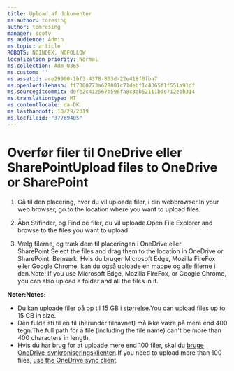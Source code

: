 ```yaml
---
title: Upload af dokumenter
ms.author: toresing
author: tomresing
manager: scotv
ms.audience: Admin
ms.topic: article
ROBOTS: NOINDEX, NOFOLLOW
localization_priority: Normal
ms.collection: Adm_O365
ms.custom: ''
ms.assetid: ace29990-1bf3-4378-833d-22e418f0fba7
ms.openlocfilehash: ff7000773a628001c71debf1c4365f1f551a91df
ms.sourcegitcommit: defe2c412567b596fa8c3ab52111bde712ebb314
ms.translationtype: MT
ms.contentlocale: da-DK
ms.lasthandoff: 10/29/2019
ms.locfileid: "37769405"
---
```

# <a name="upload-files-to-onedrive-or-sharepoint"></a><span data-ttu-id="683df-102">Overfør filer til OneDrive eller SharePoint</span><span class="sxs-lookup"><span data-stu-id="683df-102">Upload files to OneDrive or SharePoint</span></span>

1. <span data-ttu-id="683df-103">Gå til den placering, hvor du vil uploade filer, i din webbrowser.</span><span class="sxs-lookup"><span data-stu-id="683df-103">In your web browser, go to the location where you want to upload files.</span></span>
    
2. <span data-ttu-id="683df-104">Åbn Stifinder, og Find de filer, du vil uploade.</span><span class="sxs-lookup"><span data-stu-id="683df-104">Open File Explorer and browse to the files you want to upload.</span></span>
    
3. <span data-ttu-id="683df-105">Vælg filerne, og træk dem til placeringen i OneDrive eller SharePoint.</span><span class="sxs-lookup"><span data-stu-id="683df-105">Select the files and drag them to the location in OneDrive or SharePoint.</span></span> <span data-ttu-id="683df-106">Bemærk: Hvis du bruger Microsoft Edge, Mozilla FireFox eller Google Chrome, kan du også uploade en mappe og alle filerne i den.</span><span class="sxs-lookup"><span data-stu-id="683df-106">Note: If you use Microsoft Edge, Mozilla FireFox, or Google Chrome, you can also upload a folder and all the files in it.</span></span>
    
<span data-ttu-id="683df-107">**Noter:**</span><span class="sxs-lookup"><span data-stu-id="683df-107">**Notes:**</span></span>

- <span data-ttu-id="683df-108">Du kan uploade filer på op til 15 GB i størrelse.</span><span class="sxs-lookup"><span data-stu-id="683df-108">You can upload files up to 15 GB in size.</span></span> 
- <span data-ttu-id="683df-109">Den fulde sti til en fil (herunder filnavnet) må ikke være på mere end 400 tegn.</span><span class="sxs-lookup"><span data-stu-id="683df-109">The full path for a file (including the file name) can't be more than 400 characters in length.</span></span> 
- <span data-ttu-id="683df-110">Hvis du har brug for at uploade mere end 100 filer, skal du [bruge OneDrive-synkroniseringsklienten](https://go.microsoft.com/fwlink/?linkid=866427).</span><span class="sxs-lookup"><span data-stu-id="683df-110">If you need to upload more than 100 files, [use the OneDrive sync client](https://go.microsoft.com/fwlink/?linkid=866427).</span></span> 
  

